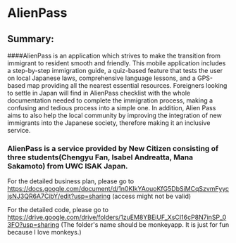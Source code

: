 # AlienPass

## Summary:

####AlienPass is an application which strives to make the transition from immigrant to resident smooth and friendly. This mobile application includes a step-by-step immigration guide, a quiz-based feature that tests the user on local Japanese laws, comprehensive language lessons, and a GPS-based map providing all the nearest essential resources. Foreigners looking to settle in Japan will find in AlienPass checklist with the whole documentation needed to complete the immigration process, making a confusing and tedious process into a simple one. In addition, Alien Pass aims to also help the local community by improving the integration of new immigrants into the Japanese society, therefore making it an inclusive service.

### AlienPass is a service provided by New Citizen consisting of three students(Chengyu Fan, Isabel Andreatta, Mana Sakamoto) from UWC ISAK Japan. 


For the detailed business plan, please go to https://docs.google.com/document/d/1n0KIkYAouoKfG5DbSiMCqSzvmFyycjsNJ3QR6A7CibY/edit?usp=sharing (access might not be valid)

For the detailed code, please go to 
https://drive.google.com/drive/folders/1zuEM8YBEiUF_XsCI16cP8N7inSP_03FO?usp=sharing (The folder's name should be monkeyapp. It is just for fun because I love monkeys.)





